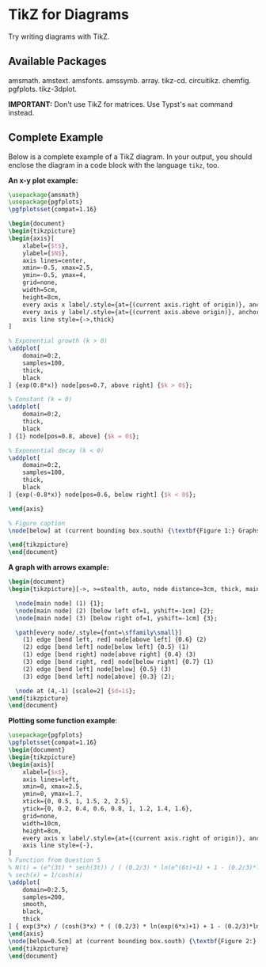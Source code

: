 # TikZ for Diagrams

Try writing diagrams with TikZ.

## Available Packages

amsmath. amstext. amsfonts. amssymb. array.
tikz-cd. circuitikz. chemfig. pgfplots. tikz-3dplot.

**IMPORTANT:** Don't use TikZ for matrices. Use Typst's `mat` command instead.

## Complete Example

Below is a complete example of a TikZ diagram.
In your output, you should enclose the diagram in a code block with the language `tikz`, too.

**An x-y plot example:**

```tikz
\usepackage{amsmath}
\usepackage{pgfplots}
\pgfplotsset{compat=1.16}

\begin{document}
\begin{tikzpicture}
\begin{axis}[
    xlabel={$t$},
    ylabel={$N$},
    axis lines=center,
    xmin=-0.5, xmax=2.5,
    ymin=-0.5, ymax=4,
    grid=none,
    width=5cm,
    height=8cm,
    every axis x label/.style={at={(current axis.right of origin)}, anchor=west},
    every axis y label/.style={at={(current axis.above origin)}, anchor=south},
    axis line style={->,thick}
]

% Exponential growth (k > 0)
\addplot[
    domain=0:2,
    samples=100,
    thick,
    black
] {exp(0.8*x)} node[pos=0.7, above right] {$k > 0$};

% Constant (k = 0)
\addplot[
    domain=0:2,
    thick,
    black
] {1} node[pos=0.8, above] {$k = 0$};

% Exponential decay (k < 0)
\addplot[
    domain=0:2,
    samples=100,
    thick,
    black
] {exp(-0.8*x)} node[pos=0.6, below right] {$k < 0$};

\end{axis}

% Figure caption
\node[below] at (current bounding box.south) {\textbf{Figure 1:} Graphs of $N(t)$, for different values of $k$};

\end{tikzpicture}
\end{document}
```

**A graph with arrows example:**

```tikz
\begin{document}
\begin{tikzpicture}[->, >=stealth, auto, node distance=3cm, thick, main node/.style={circle,fill=blue!20,draw,font=\sffamily\Large\bfseries}]

  \node[main node] (1) {1};
  \node[main node] (2) [below left of=1, yshift=-1cm] {2};
  \node[main node] (3) [below right of=1, yshift=-1cm] {3};

  \path[every node/.style={font=\sffamily\small}]
    (1) edge [bend left, red] node[above left] {0.6} (2)
    (2) edge [bend left] node[below left] {0.5} (1)
    (1) edge [bend right] node[above right] {0.4} (3)
    (3) edge [bend right, red] node[below right] {0.7} (1)
    (2) edge [bend left] node[below] {0.5} (3)
    (3) edge [bend left] node[above] {0.3} (2);

  \node at (4,-1) [scale=2] {$d=1$};
\end{tikzpicture}
\end{document}
```

**Plotting some function example**:

```tikz
\usepackage{pgfplots}
\pgfplotsset{compat=1.16}
\begin{document}
\begin{tikzpicture}
\begin{axis}[
    xlabel={$x$},
    axis lines=left,
    xmin=0, xmax=2.5,
    ymin=0, ymax=1.7,
    xtick={0, 0.5, 1, 1.5, 2, 2.5},
    ytick={0, 0.2, 0.4, 0.6, 0.8, 1, 1.2, 1.4, 1.6},
    grid=none,
    width=10cm,
    height=8cm,
    every axis x label/.style={at={(current axis.right of origin)}, anchor=north west},
    axis line style={-},
]
% Function from Question 5
% N(t) = (e^(3t) * sech(3t)) / ( (0.2/3) * ln(e^(6t)+1) + 1 - (0.2/3)*ln(2) )
% sech(x) = 1/cosh(x)
\addplot[
    domain=0:2.5,
    samples=200,
    smooth,
    black,
    thick
] { exp(3*x) / (cosh(3*x) * ( (0.2/3) * ln(exp(6*x)+1) + 1 - (0.2/3)*ln(2) )) };
\end{axis}
\node[below=0.5cm] at (current bounding box.south) {\textbf{Figure 2:} Graph of $N(t)$ (Question 5).};
\end{tikzpicture}
\end{document}
```